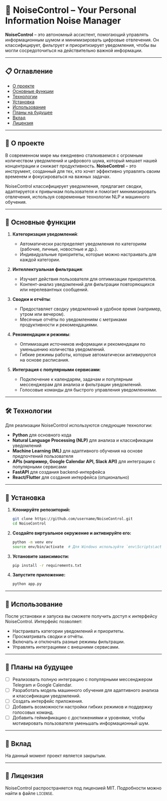 # 🧠 NoiseControl – Your Personal Information Noise Manager

**NoiseControl** – это автономный ассистент, помогающий управлять информационным шумом и минимизировать цифровые отвлечения. Он классифицирует, фильтрует и приоритизирует уведомления, чтобы вы могли сосредоточиться на действительно важной информации. 

---

## 📋 Оглавление

- [О проекте](##о-проекте)
- [Основные функции](##основные-функции)
- [Технологии](##технологии)
- [Установка](##установка)
- [Использование](##использование)
- [Планы на будущее](##планы-на-будущее)
- [Вклад](##вклад)
- [Лицензия](##лицензия)

---

## 📌 О проекте

В современном мире мы ежедневно сталкиваемся с огромным количеством уведомлений и цифрового шума, который мешает нашей концентрации и снижает продуктивность. **NoiseControl** – это инструмент, созданный для тех, кто хочет эффективно управлять своим временем и фокусироваться на важных задачах.

NoiseControl классифицирует уведомления, предлагает сводки, адаптируется к привычкам пользователя и помогает минимизировать отвлечения, используя современные технологии NLP и машинного обучения.

---

## 🎯 Основные функции

1. **Категоризация уведомлений**: 
   - Автоматически распределяет уведомления по категориям (рабочие, личные, новостные и др.).
   - Индивидуальные приоритеты, которые можно настраивать для каждой категории.

2. **Интеллектуальная фильтрация**: 
   - Изучает действия пользователя для оптимизации приоритетов.
   - Контент-анализ уведомлений для фильтрации повторяющихся или нерелевантных сообщений.

3. **Сводки и отчёты**:
   - Предоставляет сводку уведомлений в удобное время (например, утром или вечером).
   - Месячные отчёты по уведомлениям с метриками продуктивности и рекомендациями.

4. **Рекомендации и режимы**:
   - Оптимизация источников информации и рекомендации по уменьшению количества уведомлений.
   - Гибкие режимы работы, которые автоматически активируются на основе расписания.

5. **Интеграция с популярными сервисами**:
   - Подключение к календарям, задачам и популярным мессенджерам для анализа и фильтрации уведомлений.
   - Голосовые команды для быстрого управления уведомлениями.

---

## 🛠 Технологии

Для реализации NoiseControl используются следующие технологии:

- **Python** для основного кода
- **Natural Language Processing (NLP)** для анализа и классификации уведомлений
- **Machine Learning (ML)** для адаптивного обучения на основе предпочтений пользователя
- **APIs (например, Google Calendar API, Slack API)** для интеграции с популярными сервисами
- **FastAPI** для создания backend-интерфейса
- **React/Flutter** для создания интерфейса (опционально)

---

## 🚀 Установка

1. **Клонируйте репозиторий:**
   ```bash
   git clone https://github.com/username/NoiseControl.git
   cd NoiseControl
    ```
2. **Создайте виртуальное окружение и активируйте его:**
    ```bash
    python -m venv env
    source env/bin/activate  # Для Windows используйте `env\Scripts\activate`
    ```
3. **Установите зависимости:**
    ```bash
    pip install -r requirements.txt
    ```
4. **Запустите приложение:**
    ```bash
    python app.py
    ```

---

## 📘 Использование

После установки и запуска вы сможете получить доступ к интерфейсу NoiseControl. Интерфейс позволяет:

- Настраивать категории уведомлений и приоритеты.
- Просматривать сводки и отчёты.
- Включать и отключать разные режимы фильтрации.
- Управлять интеграциями с внешними сервисами.

---

## 🌱 Планы на будущее

- [ ] Реализовать полную интеграцию с популярными мессенджером Telegram и Google Calendar.
- [ ] Разработать модель машинного обучения для адаптивного анализа и классификации уведомлений.
- [ ] Создать интерфейс приложения.
- [ ] Добавить возможности настройки гибких режимов и поддержку голосовых команд.
- [ ] Добавить геймификацию с достижениями и уровнями, чтобы мотивировать пользователя уменьшать информационный шум.

---

## 🤝 Вклад

На данный момент проект является закрытым.

---

## 📜 Лицензия

NoiseControl распространяется под лицензией MIT. Подробности можно найти в файле `LICENSE`.

